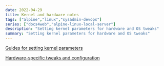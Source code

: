 ```yaml
---
date: 2022-04-29
title: Kernel and hardware notes
tags: ["alpine","linux","sysadmin-devops"]
series: ["docs4web","alpine-linux-local-server"]
description: "Setting kernel parameters for hardware and OS tweaks"
summary: "Setting kernel parameters for hardware and OS tweaks"
---
```


[Guides for setting kernel parameters](guides-for-setting-kernel-parameters.md)

[Hardware-specific tweaks and configuration](hardware-specific-tweaks-configs.md)
